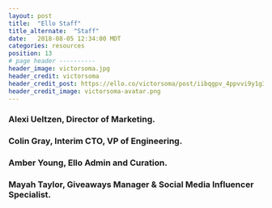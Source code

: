 ```yaml
---
layout: post
title:  "Ello Staff"
title_alternate:  "Staff"
date:   2018-08-05 12:34:00 MDT
categories: resources
position: 13
# page header ----------
header_image: victorsoma.jpg
header_credit: victorsoma
header_credit_post: https://ello.co/victorsoma/post/iibqgpv_4ppvvi9y1g3pkg
header_credit_image: victorsoma-avatar.png
---
```


### Alexi Ueltzen, Director of Marketing. [](alexi@ello.co)
### Colin Gray, Interim CTO, VP of Engineering. [](mailto:colin@ello.co)
### Amber Young, Ello Admin and Curation. [](amber@ello.co)
### Mayah Taylor, Giveaways Manager & Social Media Influencer Specialist. [](mayah@ello.co)
